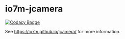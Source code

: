 io7m-jcamera
============

[![Codacy Badge](https://api.codacy.com/project/badge/Grade/6912784b5f1b4812b569de5667664c96)](https://www.codacy.com/app/github_79/jcamera?utm_source=github.com&utm_medium=referral&utm_content=io7m/jcamera&utm_campaign=badger)

See https://io7m.github.io/jcamera/ for more information.
